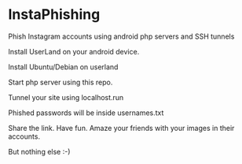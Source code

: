 # InstaPhishing
Phish Instagram accounts using android php servers and SSH tunnels

Install UserLand on your android device.

Install Ubuntu/Debian on userland

Start php server using this repo.

Tunnel your site using localhost.run

Phished passwords will be inside usernames.txt


Share the link. Have fun. Amaze your friends with your images in their accounts.

But nothing else :-)
